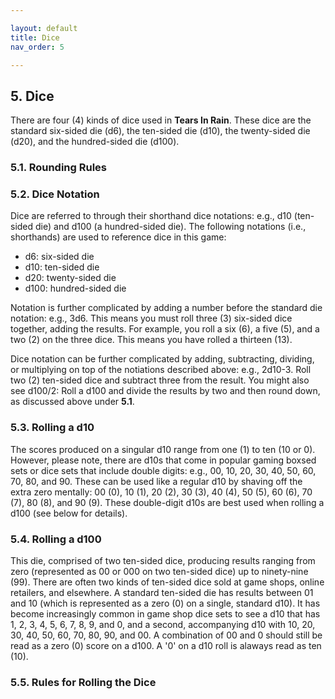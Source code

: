 ```yaml
---

layout: default
title: Dice
nav_order: 5

---
```


## 5. Dice
There are four (4) kinds of dice used in **Tears In Rain**. These dice are the standard six-sided die (d6), the ten-sided die (d10), the twenty-sided die (d20), and the hundred-sided die (d100). 

### 5.1. Rounding Rules

### 5.2. Dice Notation
Dice are referred to through their shorthand dice notations: e.g., d10 (ten-sided die) and d100 (a hundred-sided die). The following notations (i.e., shorthands) are used to reference dice in this game:
- d6: six-sided die
- d10: ten-sided die
- d20: twenty-sided die
- d100: hundred-sided die

Notation is further complicated by adding a number before the standard die notation: e.g., 3d6. This means you must roll three (3) six-sided dice together, adding the results. For example, you roll a six (6), a five (5), and a two (2) on the three dice. This means you have rolled a thirteen (13). 

Dice notation can be further complicated by adding, subtracting, dividing, or multiplying on top of the notiations described above: e.g., 2d10-3. Roll two (2) ten-sided dice and subtract three from the result. You might also see d100/2: Roll a d100 and divide the results by two and then round down, as discussed above under **5.1**. 

### 5.3. Rolling a d10
The scores produced on a singular d10 range from one (1) to ten (10 or 0). However, please note, there are d10s that come in popular gaming boxsed sets or dice sets that include double digits: e.g., 00, 10, 20, 30, 40, 50, 60, 70, 80, and 90. These can be used like a regular d10 by shaving off the extra zero mentally: 00 (0), 10 (1), 20 (2), 30 (3), 40 (4), 50 (5), 60 (6), 70 (7), 80 (8), and 90 (9). These double-digit d10s are best used when rolling a d100 (see below for details).  

### 5.4. Rolling a d100
This die, comprised of two ten-sided dice, producing results ranging from zero (represented as 00 or 000 on two ten-sided dice) up to ninety-nine (99). 
There are often two kinds of ten-sided dice sold at game shops, online retailers, and elsewhere. A standard ten-sided die has results between 01 and 10 (which is represented as a zero (0) on a single, standard d10). It has become increasingly common in game shop dice sets to see a d10 that has 1, 2, 3, 4, 5, 6, 7, 8, 9, and 0, and a second, accompanying d10 with 10, 20, 30, 40, 50, 60, 70, 80, 90, and 00. A combination of 00 and 0 should still be read as a zero (0) score on a d100. A '0' on a d10 roll is alaways read as ten (10). 

### 5.5. Rules for Rolling the Dice
